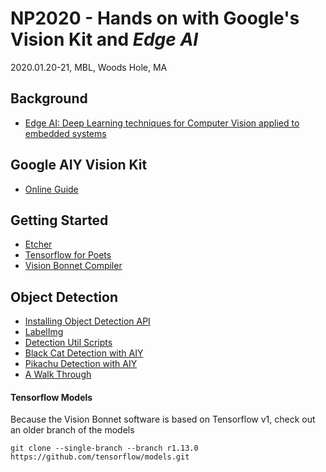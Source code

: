 # NP2020 - Hands on with Google's Vision Kit and *Edge AI* 
2020.01.20-21, MBL, Woods Hole, MA

## Background
* [Edge AI: Deep Learning techniques for Computer Vision applied to embedded systems](https://amslaurea.unibo.it/16820/)

## Google AIY Vision Kit
* [Online Guide](https://aiyprojects.withgoogle.com/vision/)

## Getting Started
* [Etcher](https://etcher.io/)
* [Tensorflow for Poets](https://codelabs.developers.google.com/codelabs/tensorflow-for-poets/#0)
* [Vision Bonnet Compiler](https://dl.google.com/dl/aiyprojects/vision/bonnet_model_compiler_latest.tgz)

## Object Detection
* [Installing Object Detection API](https://github.com/tensorflow/models/blob/master/research/object_detection/g3doc/installation.md)
* [LabelImg](https://github.com/tzutalin/labelImg)
* [Detection Util Scripts](https://github.com/douglasrizzo/detection_util_scripts)
* [Black Cat Detection with AIY](https://cogint.ai/custom-vision-training-on-the-aiy-vision-kit/)
* [Pikachu Detection with AIY](https://github.com/giacomobartoli/vision-kit/tree/master/pikachu-detector)
* [A Walk Through](https://tensorflow-object-detection-api-tutorial.readthedocs.io/en/latest/training.html)

#### Tensorflow Models
Because the Vision Bonnet software is based on Tensorflow v1, check out an older branch of the models
```
git clone --single-branch --branch r1.13.0 https://github.com/tensorflow/models.git
```



